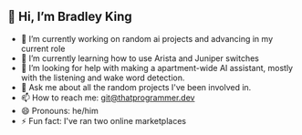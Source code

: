 ## 👋 Hi, I’m Bradley King

- 🔭 I’m currently working on random ai projects and advancing in my current role
- 🌱 I’m currently learning how to use Arista and Juniper switches
- 🤔 I’m looking for help with making a apartment-wide AI assistant, mostly with the listening and wake word detection.
- 💬 Ask me about all the random projects I've been involved in.
- 📫 How to reach me: git@thatprogrammer.dev
- 😄 Pronouns: he/him
- ⚡ Fun fact: I've ran two online marketplaces

